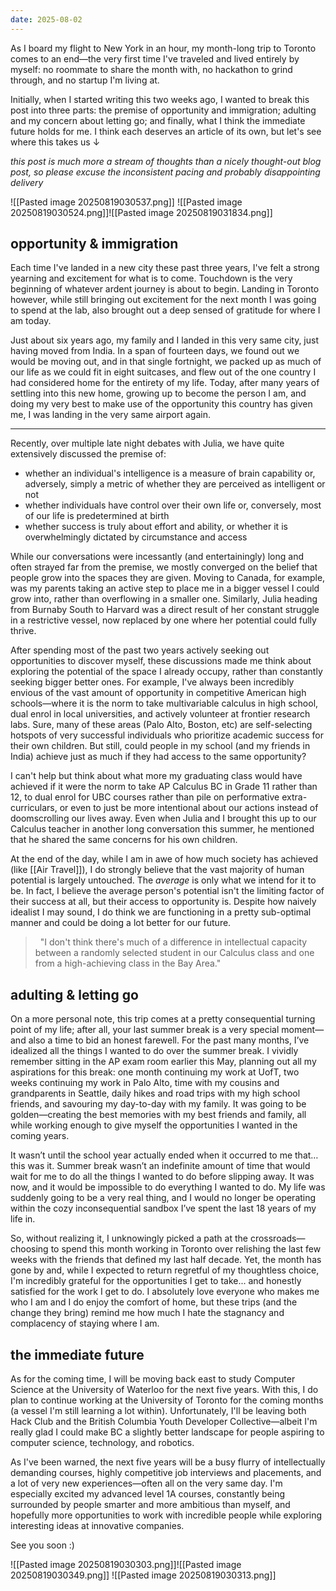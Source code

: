```yaml
---
date: 2025-08-02
---
```

As I board my flight to New York in an hour, my month-long trip to Toronto comes to an end—the very first time I've traveled and lived  entirely by myself: no roommate to share the month with, no hackathon to grind through, and no startup I'm living at.

Initially, when I started writing this two weeks ago, I wanted to break this post into three parts: the premise of opportunity and immigration; adulting and my concern about letting go; and finally, what I think the immediate future holds for me. I think each deserves an article of its own, but let's see where this takes us ↓

*this post is much more a stream of thoughts than a nicely thought-out blog post, so please excuse the inconsistent pacing and probably disappointing delivery*

![[Pasted image 20250819030537.png]] ![[Pasted image 20250819030524.png]]![[Pasted image 20250819031834.png]]
## opportunity & immigration

Each time I've landed in a new city these past three years, I've felt a strong yearning and excitement for what is to come. Touchdown is the very beginning of whatever ardent journey is about to begin. Landing in Toronto however, while still bringing out excitement for the next month I was going to spend at the lab, also brought out a deep sensed of gratitude for where I am today.

Just about six years ago, my family and I landed in this very same city, just having moved from India. In a span of fourteen days, we found out we would be moving out, and in that single fortnight, we packed up as much of our life as we could fit in eight suitcases, and flew out of the one country I had considered home for the entirety of my life. Today, after many years of settling into this new home, growing up to become the person I am, and doing my very best to make use of the opportunity this country has given me, I was landing in the very same airport again.

---

Recently, over multiple late night debates with Julia, we have quite extensively discussed the premise of:
- whether an individual's intelligence is a measure of brain capability or, adversely, simply a metric of whether they are perceived as intelligent or not
- whether individuals have control over their own life or, conversely, most of our life is predetermined at birth
- whether success is truly about effort and ability, or whether it is overwhelmingly dictated by circumstance and access

While our conversations were incessantly (and entertainingly) long and often strayed far from the premise, we mostly converged on the belief that people grow into the spaces they are given. Moving to Canada, for example, was my parents taking an active step to place me in a bigger vessel I could grow into, rather than overflowing in a smaller one. Similarly, Julia heading from Burnaby South to Harvard was a direct result of her constant struggle in a restrictive vessel, now replaced by one where her potential could fully thrive.

After spending most of the past two years actively seeking out opportunities to discover myself, these discussions made me think about exploring the potential of the space I already occupy, rather than constantly seeking bigger better ones. For example, I've always been incredibly envious of the vast amount of opportunity in competitive American high schools—where it is the norm to take multivariable calculus in high school, dual enrol in local universities, and actively volunteer at frontier research labs. Sure, many of these areas (Palo Alto, Boston, etc) are self-selecting hotspots of very successful individuals who prioritize academic success for their own children. But still, could people in my school (and my friends in India) achieve just as much if they had access to the same opportunity?

I can't help but think about what more my graduating class would have achieved if it were the norm to take AP Calculus BC in Grade 11 rather than 12, to dual enrol for UBC courses rather than pile on performative extra-curriculars, or even to just be more intentional about our actions instead of doomscrolling our lives away. Even when Julia and I brought this up to our Calculus teacher in another long conversation this summer, he mentioned that he shared the same concerns for his own children.

At the end of the day, while I am in awe of how much society has achieved (like [[Air Travel]]), I do strongly believe that the vast majority of human potential is largely untouched. The *average* is only what we intend for it to be. In fact, I believe the average person's potential isn't the limiting factor of their success at all, but their access to opportunity is. Despite how naively idealist I may sound, I do think we are functioning in a pretty sub-optimal manner and could be doing a lot better for our future.

>   "I don't think there's much of a difference in intellectual capacity between a randomly selected student in our Calculus class and one from a high-achieving class in the Bay Area."
## adulting & letting go

On a more personal note, this trip comes at a pretty consequential turning point of my life; after all, your last summer break is a very special moment—and also a time to bid an honest farewell. For the past many months, I’ve idealized all the things I wanted to do over the summer break. I vividly remember sitting in the AP exam room earlier this May, planning out all my aspirations for this break: one month continuing my work at UofT, two weeks continuing my work in Palo Alto, time with my cousins and grandparents in Seattle, daily hikes and road trips with my high school friends, and savouring my day-to-day with my family. It was going to be golden—creating the best memories with my best friends and family, all while working enough to give myself the opportunities I wanted in the coming years.

It wasn’t until the school year actually ended when it occurred to me that… this was it. Summer break wasn’t an indefinite amount of time that would wait for me to do all the things I wanted to do before slipping away. It was now, and it would be impossible to do everything I wanted to do. My life was suddenly going to be a very real thing, and I would no longer be operating within the cozy inconsequential sandbox I’ve spent the last 18 years of my life in.

So, without realizing it, I unknowingly picked a path at the crossroads—choosing to spend this month working in Toronto over relishing the last few weeks with the friends that defined my last half decade. Yet, the month has gone by and, while I expected to return regretful of my thoughtless choice, I'm incredibly grateful for the opportunities I get to take... and honestly satisfied for the work I get to do. I absolutely love everyone who makes me who I am and I do enjoy the comfort of home, but these trips (and the change they bring) remind me how much I hate the stagnancy and complacency of staying where I am.

## the immediate future

As for the coming time, I will be moving back east to study Computer Science at the University of Waterloo for the next five years. With this, I do plan to continue working at the University of Toronto for the coming months (a vessel I'm still learning a lot within). Unfortunately, I'll be leaving both Hack Club and the British Columbia Youth Developer Collective—albeit I'm really glad I could make BC a slightly better landscape for people aspiring to computer science, technology, and robotics.

As I've been warned, the next five years will be a busy flurry of intellectually demanding courses, highly competitive job interviews and placements, and a lot of very new experiences—often all on the very same day. I'm especially excited my advanced level 1A courses, constantly being surrounded by people smarter and more ambitious than myself, and hopefully more opportunities to work with incredible people while exploring interesting ideas at innovative companies.

See you soon :)

![[Pasted image 20250819030303.png]]![[Pasted image 20250819030349.png]] ![[Pasted image 20250819030313.png]]